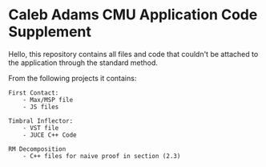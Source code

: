 # Caleb Adams CMU Application Code Supplement
Hello, this repository contains all files and code that couldn't be attached to the application through the standard method. 

From the following projects it contains:

    First Contact:
        - Max/MSP file
        - JS files

    Timbral Inflector:
        - VST file
        - JUCE C++ Code

    RM Decomposition
        - C++ files for naive proof in section (2.3)
